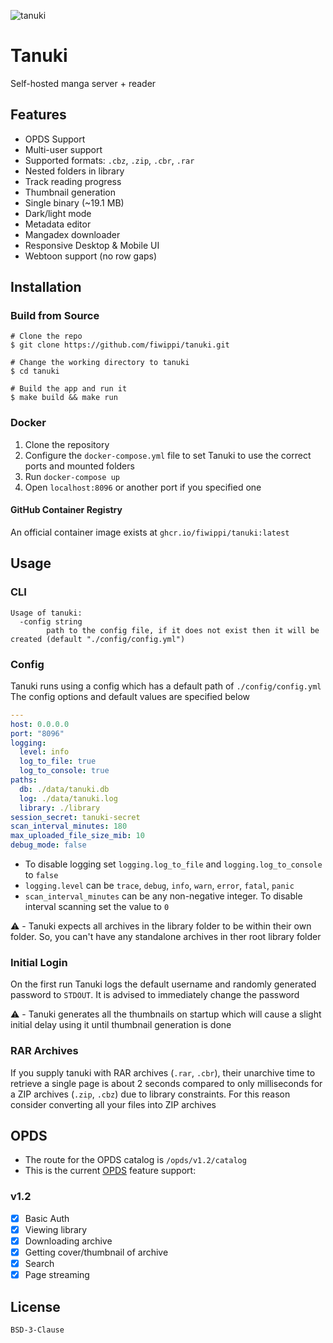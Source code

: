 ![tanuki](files/unminified/static/icon/favicon.ico) 
# Tanuki
Self-hosted manga server + reader

## Features
- OPDS Support
- Multi-user support
- Supported formats: `.cbz`, `.zip`, `.cbr`, `.rar`
- Nested folders in library
- Track reading progress
- Thumbnail generation
- Single binary (~19.1 MB)
- Dark/light mode
- Metadata editor
- Mangadex downloader
- Responsive Desktop & Mobile UI
- Webtoon support (no row gaps)

## Installation
### Build from Source
```console
# Clone the repo
$ git clone https://github.com/fiwippi/tanuki.git

# Change the working directory to tanuki
$ cd tanuki

# Build the app and run it
$ make build && make run
```

### Docker
1. Clone the repository
2. Configure the `docker-compose.yml` file to set Tanuki to use the correct ports and mounted folders
3. Run `docker-compose up`
4. Open `localhost:8096` or another port if you specified one

#### GitHub Container Registry
An official container image exists at `ghcr.io/fiwippi/tanuki:latest`

## Usage
### CLI
```console
Usage of tanuki:
  -config string
        path to the config file, if it does not exist then it will be created (default "./config/config.yml")
```

### Config
Tanuki runs using a config which has a default path of `./config/config.yml` The config options and default values are specified below
```yaml
---
host: 0.0.0.0
port: "8096"
logging:
  level: info
  log_to_file: true
  log_to_console: true
paths:
  db: ./data/tanuki.db
  log: ./data/tanuki.log
  library: ./library
session_secret: tanuki-secret
scan_interval_minutes: 180
max_uploaded_file_size_mib: 10
debug_mode: false
```
- To disable logging set `logging.log_to_file` and `logging.log_to_console` to `false`
- `logging.level` can be `trace`, `debug`, `info`, `warn`, `error`, `fatal`, `panic`
- `scan_interval_minutes`  can be any non-negative integer. To disable interval scanning set the value to `0`

⚠️ - Tanuki expects all archives in the library folder to be within their own folder. So, you can't have any standalone archives in ther root library folder

### Initial Login
On the first run Tanuki logs the default username and randomly generated password to `STDOUT`. It is advised to immediately change the password

⚠️ - Tanuki generates all the thumbnails on startup which will cause a slight initial delay using it until thumbnail generation is done

### RAR Archives
If you supply tanuki with RAR archives (`.rar`, `.cbr`), their unarchive time to retrieve a single page is about 2 seconds compared to only milliseconds for a ZIP archives (`.zip`, `.cbz`) due to library constraints. For this reason consider converting all your files into ZIP archives

## OPDS
- The route for the OPDS catalog is `/opds/v1.2/catalog`
- This is the current [OPDS](https://specs.opds.io/) feature support:
### v1.2
- [x] Basic Auth
- [x] Viewing library
- [x] Downloading archive
- [x] Getting cover/thumbnail of archive
- [x] Search
- [x] Page streaming

## License
`BSD-3-Clause`